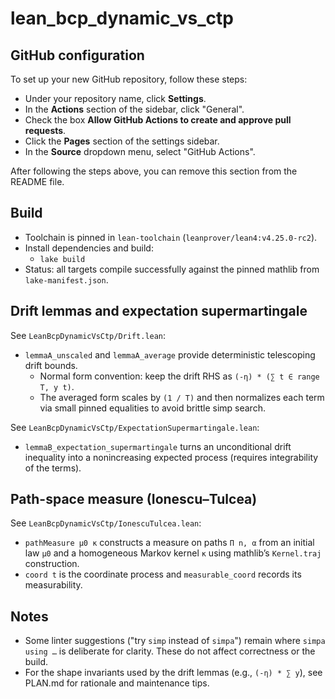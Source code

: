 # lean_bcp_dynamic_vs_ctp

## GitHub configuration

To set up your new GitHub repository, follow these steps:

* Under your repository name, click **Settings**.
* In the **Actions** section of the sidebar, click "General".
* Check the box **Allow GitHub Actions to create and approve pull requests**.
* Click the **Pages** section of the settings sidebar.
* In the **Source** dropdown menu, select "GitHub Actions".

After following the steps above, you can remove this section from the README file.

## Build

- Toolchain is pinned in `lean-toolchain` (`leanprover/lean4:v4.25.0-rc2`).
- Install dependencies and build:
  - `lake build`
- Status: all targets compile successfully against the pinned mathlib from `lake-manifest.json`.

## Drift lemmas and expectation supermartingale

See `LeanBcpDynamicVsCtp/Drift.lean`:
- `lemmaA_unscaled` and `lemmaA_average` provide deterministic telescoping drift bounds.
  - Normal form convention: keep the drift RHS as `(-η) * (∑ t ∈ range T, y t)`.
  - The averaged form scales by `(1 / T)` and then normalizes each term via small pinned equalities to avoid brittle simp search.

See `LeanBcpDynamicVsCtp/ExpectationSupermartingale.lean`:
- `lemmaB_expectation_supermartingale` turns an unconditional drift inequality into a
  nonincreasing expected process (requires integrability of the terms).

## Path-space measure (Ionescu–Tulcea)

See `LeanBcpDynamicVsCtp/IonescuTulcea.lean`:
- `pathMeasure μ0 κ` constructs a measure on paths `Π n, α` from an initial law `μ0` and
  a homogeneous Markov kernel `κ` using mathlib’s `Kernel.traj` construction.
- `coord t` is the coordinate process and `measurable_coord` records its measurability.

## Notes

- Some linter suggestions ("try `simp` instead of `simpa`") remain where `simpa using …` is deliberate for clarity. These do not affect correctness or the build.
- For the shape invariants used by the drift lemmas (e.g., `(-η) * ∑ y`), see PLAN.md for rationale and maintenance tips.
